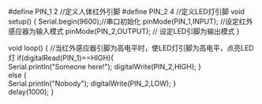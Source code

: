 #define PIN_1 2 //定义人体红外引脚
#define PIN_2 4 //定义LED灯引脚
void setup() {
   Serial.begin(9600);//串口初始化
  pinMode(PIN_1,INPUT); //设定红外感应器为输入模式
  pinMode(PIN_2,OUTPUT); // 设定LED引脚为输出模式
}
 
void loop() {
//当红外感应器引脚为高电平时，使LED灯引脚为高电平，点亮LED灯
if(digitalRead(PIN_1)==HIGH){      
Serial.println("Someone here!"); 
    digitalWrite(PIN_2,HIGH);
  }     
  else {  
    Serial.println("Nobody");
    digitalWrite(PIN_2,LOW);
  }  
  delay(1000);
}
